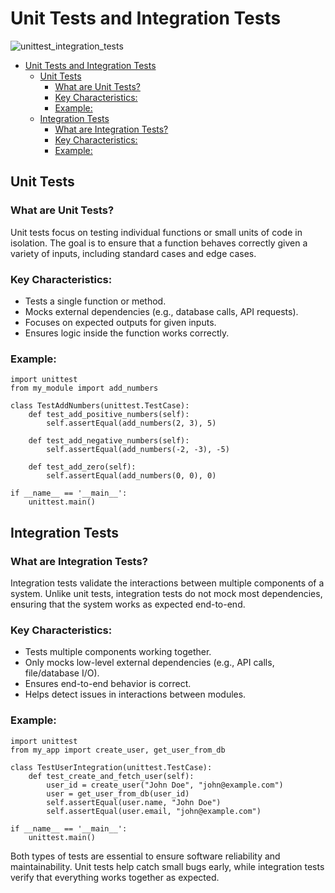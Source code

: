 # Unit Tests and Integration Tests


![unittest_integration_tests](https://i.imgur.com/G5mxumZ.png)

- [Unit Tests and Integration Tests](#unit-tests-and-integration-tests)
  - [Unit Tests](#unit-tests)
    - [What are Unit Tests?](#what-are-unit-tests)
    - [Key Characteristics:](#key-characteristics)
    - [Example:](#example)
  - [Integration Tests](#integration-tests)
    - [What are Integration Tests?](#what-are-integration-tests)
    - [Key Characteristics:](#key-characteristics-1)
    - [Example:](#example-1)

## Unit Tests

### What are Unit Tests?
Unit tests focus on testing individual functions or small units of code in isolation. The goal is to ensure that a function behaves correctly given a variety of inputs, including standard cases and edge cases.

### Key Characteristics:
- Tests a single function or method.
- Mocks external dependencies (e.g., database calls, API requests).
- Focuses on expected outputs for given inputs.
- Ensures logic inside the function works correctly.

### Example:
```
import unittest
from my_module import add_numbers

class TestAddNumbers(unittest.TestCase):
    def test_add_positive_numbers(self):
        self.assertEqual(add_numbers(2, 3), 5)
    
    def test_add_negative_numbers(self):
        self.assertEqual(add_numbers(-2, -3), -5)
    
    def test_add_zero(self):
        self.assertEqual(add_numbers(0, 0), 0)

if __name__ == '__main__':
    unittest.main()
```

## Integration Tests

### What are Integration Tests?
Integration tests validate the interactions between multiple components of a system. Unlike unit tests, integration tests do not mock most dependencies, ensuring that the system works as expected end-to-end.

### Key Characteristics:
- Tests multiple components working together.
- Only mocks low-level external dependencies (e.g., API calls, file/database I/O).
- Ensures end-to-end behavior is correct.
- Helps detect issues in interactions between modules.

### Example:
```
import unittest
from my_app import create_user, get_user_from_db

class TestUserIntegration(unittest.TestCase):
    def test_create_and_fetch_user(self):
        user_id = create_user("John Doe", "john@example.com")
        user = get_user_from_db(user_id)
        self.assertEqual(user.name, "John Doe")
        self.assertEqual(user.email, "john@example.com")

if __name__ == '__main__':
    unittest.main()
```

Both types of tests are essential to ensure software reliability and maintainability. Unit tests help catch small bugs early, while integration tests verify that everything works together as expected.